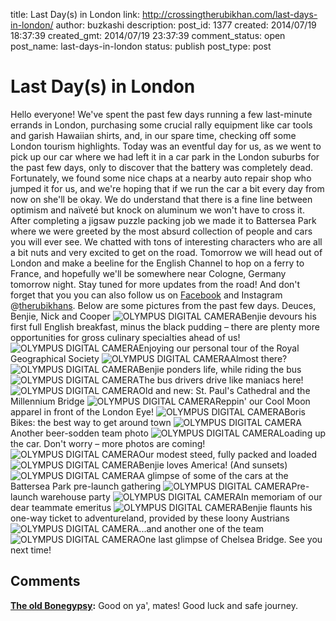 title: Last Day(s) in London
link: http://crossingtherubikhan.com/last-days-in-london/
author: buzkashi
description: 
post_id: 1377
created: 2014/07/19 18:37:39
created_gmt: 2014/07/19 23:37:39
comment_status: open
post_name: last-days-in-london
status: publish
post_type: post

# Last Day(s) in London

Hello everyone! We've spent the past few days running a few last-minute errands in London, purchasing some crucial rally equipment like car tools and garish Hawaiian shirts, and, in our spare time, checking off some London tourism highlights. Today was an eventful day for us, as we went to pick up our car where we had left it in a car park in the London suburbs for the past few days, only to discover that the battery was completely dead. Fortunately, we found some nice chaps at a nearby auto repair shop who jumped it for us, and we're hoping that if we run the car a bit every day from now on she'll be okay. We do understand that there is a fine line between optimism and naïveté but knock on aluminum we won't have to cross it. After completing a jigsaw puzzle packing job we made it to Battersea Park where we were greeted by the most absurd collection of people and cars you will ever see. We chatted with tons of interesting characters who are all a bit nuts and very excited to get on the road. Tomorrow we will head out of London and make a beeline for the English Channel to hop on a ferry to France, and hopefully we'll be somewhere near Cologne, Germany tomorrow night. Stay tuned for more updates from the road! And don't forget that you you can also follow us on [Facebook](http://www.facebook.com/crossingtherubikhan) and Instagram @[therubikhans](http://www.instagram.com/therubikhans). Below are some pictures from the past few days. Deuces, Benjie, Nick and Cooper ![OLYMPUS DIGITAL CAMERA](/wp-content/uploads/2014/07/P7160028-768x1024.jpg)Benjie devours his first full English breakfast, minus the black pudding – there are plenty more opportunities for gross culinary specialties ahead of us! ![OLYMPUS DIGITAL CAMERA](http://crossingtherubikhan.com/wp-content/uploads/2014/07/P7170052-1024x768.jpg)Enjoying our personal tour of the Royal Geographical Society ![OLYMPUS DIGITAL CAMERA](http://crossingtherubikhan.com/wp-content/uploads/2014/07/P7170058-1024x768.jpg)Almost there? ![OLYMPUS DIGITAL CAMERA](http://crossingtherubikhan.com/wp-content/uploads/2014/07/P7160040-1024x768.jpg)Benjie ponders life, while riding the bus ![OLYMPUS DIGITAL CAMERA](http://crossingtherubikhan.com/wp-content/uploads/2014/07/P7160050-1024x768.jpg)The bus drivers drive like maniacs here! ![OLYMPUS DIGITAL CAMERA](http://crossingtherubikhan.com/wp-content/uploads/2014/07/P7180070-1024x768.jpg)Old and new: St. Paul's Cathedral and the Millennium Bridge ![OLYMPUS DIGITAL CAMERA](http://crossingtherubikhan.com/wp-content/uploads/2014/07/P7180089-1024x768.jpg)Reppin' our Cool Moon apparel in front of the London Eye! ![OLYMPUS DIGITAL CAMERA](http://crossingtherubikhan.com/wp-content/uploads/2014/07/P7180101-1024x768.jpg)Boris Bikes: the best way to get around town ![OLYMPUS DIGITAL CAMERA](http://crossingtherubikhan.com/wp-content/uploads/2014/07/P7180107-1024x768.jpg)Another beer-sodden team photo ![OLYMPUS DIGITAL CAMERA](http://crossingtherubikhan.com/wp-content/uploads/2014/07/P7190120-1024x768.jpg)Loading up the car. Don't worry – more photos are coming! ![OLYMPUS DIGITAL CAMERA](http://crossingtherubikhan.com/wp-content/uploads/2014/07/P7190123-1024x768.jpg)Our modest steed, fully packed and loaded ![OLYMPUS DIGITAL CAMERA](http://crossingtherubikhan.com/wp-content/uploads/2014/07/P7190131-1024x768.jpg)Benjie loves America! (And sunsets) ![OLYMPUS DIGITAL CAMERA](http://crossingtherubikhan.com/wp-content/uploads/2014/07/P7190126-1024x768.jpg)A glimpse of some of the cars at the Battersea Park pre-launch gathering ![OLYMPUS DIGITAL CAMERA](http://crossingtherubikhan.com/wp-content/uploads/2014/07/P7190134-1024x768.jpg)Pre-launch warehouse party ![OLYMPUS DIGITAL CAMERA](http://crossingtherubikhan.com/wp-content/uploads/2014/07/P7190133-1024x768.jpg)In memoriam of our dear teammate emeritus ![OLYMPUS DIGITAL CAMERA](http://crossingtherubikhan.com/wp-content/uploads/2014/07/P7190140-1024x768.jpg)Benjie flaunts his one-way ticket to adventureland, provided by these loony Austrians ![OLYMPUS DIGITAL CAMERA](http://crossingtherubikhan.com/wp-content/uploads/2014/07/P7190145-1024x768.jpg)...and another one of the team ![OLYMPUS DIGITAL CAMERA](http://crossingtherubikhan.com/wp-content/uploads/2014/07/P7190146-1024x768.jpg)One last glimpse of Chelsea Bridge. See you next time!

## Comments

**[The old Bonegypsy](#1556 "2014-07-20 10:46:11"):** Good on ya', mates! Good luck and safe journey.

